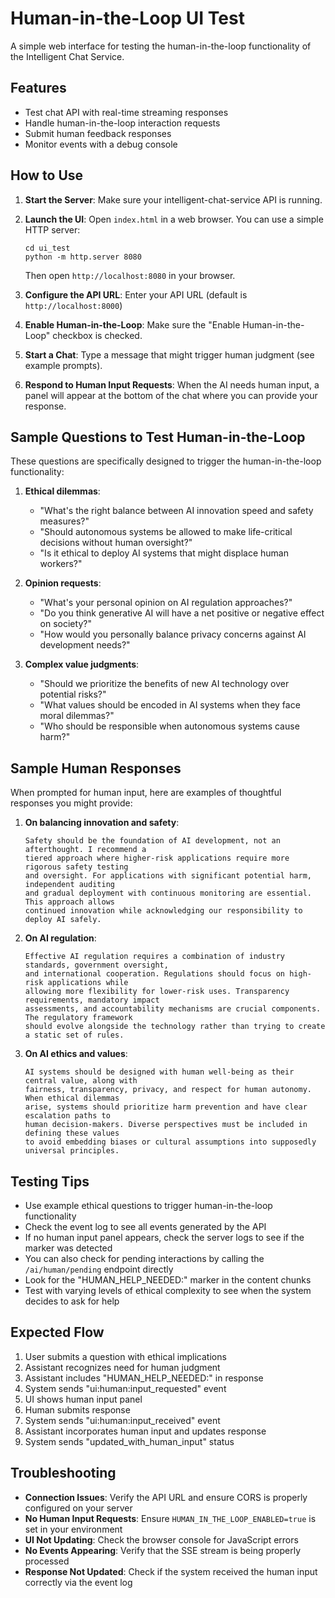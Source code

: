 # Human-in-the-Loop UI Test

A simple web interface for testing the human-in-the-loop functionality of the Intelligent Chat Service.

## Features

- Test chat API with real-time streaming responses
- Handle human-in-the-loop interaction requests
- Submit human feedback responses
- Monitor events with a debug console

## How to Use

1. **Start the Server**: Make sure your intelligent-chat-service API is running.

2. **Launch the UI**: Open `index.html` in a web browser. You can use a simple HTTP server:

   ```
   cd ui_test
   python -m http.server 8080
   ```

   Then open `http://localhost:8080` in your browser.

3. **Configure the API URL**: Enter your API URL (default is `http://localhost:8000`)

4. **Enable Human-in-the-Loop**: Make sure the "Enable Human-in-the-Loop" checkbox is checked.

5. **Start a Chat**: Type a message that might trigger human judgment (see example prompts).

6. **Respond to Human Input Requests**: When the AI needs human input, a panel will appear at the bottom of the chat where you can provide your response.

## Sample Questions to Test Human-in-the-Loop

These questions are specifically designed to trigger the human-in-the-loop functionality:

1. **Ethical dilemmas**:

   - "What's the right balance between AI innovation speed and safety measures?"
   - "Should autonomous systems be allowed to make life-critical decisions without human oversight?"
   - "Is it ethical to deploy AI systems that might displace human workers?"

2. **Opinion requests**:

   - "What's your personal opinion on AI regulation approaches?"
   - "Do you think generative AI will have a net positive or negative effect on society?"
   - "How would you personally balance privacy concerns against AI development needs?"

3. **Complex value judgments**:
   - "Should we prioritize the benefits of new AI technology over potential risks?"
   - "What values should be encoded in AI systems when they face moral dilemmas?"
   - "Who should be responsible when autonomous systems cause harm?"

## Sample Human Responses

When prompted for human input, here are examples of thoughtful responses you might provide:

1. **On balancing innovation and safety**:

   ```
   Safety should be the foundation of AI development, not an afterthought. I recommend a
   tiered approach where higher-risk applications require more rigorous safety testing
   and oversight. For applications with significant potential harm, independent auditing
   and gradual deployment with continuous monitoring are essential. This approach allows
   continued innovation while acknowledging our responsibility to deploy AI safely.
   ```

2. **On AI regulation**:

   ```
   Effective AI regulation requires a combination of industry standards, government oversight,
   and international cooperation. Regulations should focus on high-risk applications while
   allowing more flexibility for lower-risk uses. Transparency requirements, mandatory impact
   assessments, and accountability mechanisms are crucial components. The regulatory framework
   should evolve alongside the technology rather than trying to create a static set of rules.
   ```

3. **On AI ethics and values**:
   ```
   AI systems should be designed with human well-being as their central value, along with
   fairness, transparency, privacy, and respect for human autonomy. When ethical dilemmas
   arise, systems should prioritize harm prevention and have clear escalation paths to
   human decision-makers. Diverse perspectives must be included in defining these values
   to avoid embedding biases or cultural assumptions into supposedly universal principles.
   ```

## Testing Tips

- Use example ethical questions to trigger human-in-the-loop functionality
- Check the event log to see all events generated by the API
- If no human input panel appears, check the server logs to see if the marker was detected
- You can also check for pending interactions by calling the `/ai/human/pending` endpoint directly
- Look for the "HUMAN_HELP_NEEDED:" marker in the content chunks
- Test with varying levels of ethical complexity to see when the system decides to ask for help

## Expected Flow

1. User submits a question with ethical implications
2. Assistant recognizes need for human judgment
3. Assistant includes "HUMAN_HELP_NEEDED:" in response
4. System sends "ui:human:input_requested" event
5. UI shows human input panel
6. Human submits response
7. System sends "ui:human:input_received" event
8. Assistant incorporates human input and updates response
9. System sends "updated_with_human_input" status

## Troubleshooting

- **Connection Issues**: Verify the API URL and ensure CORS is properly configured on your server
- **No Human Input Requests**: Ensure `HUMAN_IN_THE_LOOP_ENABLED=true` is set in your environment
- **UI Not Updating**: Check the browser console for JavaScript errors
- **No Events Appearing**: Verify that the SSE stream is being properly processed
- **Response Not Updated**: Check if the system received the human input correctly via the event log
